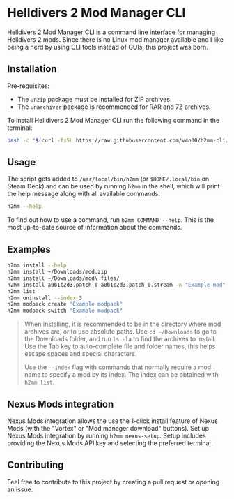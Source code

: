 # Helldivers 2 Mod Manager CLI

Helldivers 2 Mod Manager CLI is a command line interface for managing Helldivers 2 mods. Since there is no Linux mod manager available and I like being a nerd by using CLI tools instead of GUIs, this project was born.

## Installation

Pre-requisites:

- The `unzip` package must be installed for ZIP archives.
- The `unarchiver` package is recommended for RAR and 7Z archives.

To install Helldivers 2 Mod Manager CLI run the following command in the terminal:

```bash
bash -c "$(curl -fsSL https://raw.githubusercontent.com/v4n00/h2mm-cli/refs/heads/master/install.sh)"
```

## Usage

The script gets added to `/usr/local/bin/h2mm` (or `$HOME/.local/bin` on Steam Deck) and can be used by running `h2mm` in the shell, which will print the help message along with all available commands.

```bash
h2mm --help
```

To find out how to use a command, run `h2mm COMMAND --help`. This is the most up-to-date source of information about the commands.

## Examples

```bash
h2mm install --help
h2mm install ~/Downloads/mod.zip
h2mm install ~/Downloads/mod\ files/
h2mm install a0b1c2d3.patch_0 a0b1c2d3.patch_0.stream -n "Example mod"
h2mm list
h2mm uninstall --index 3
h2mm modpack create "Example modpack"
h2mm modpack switch "Example modpack"
```

> When installing, it is recommended to be in the directory where mod archives are, or to use absolute paths. Use `cd ~/Downloads` to go to the Downloads folder, and run `ls -la` to find the archives to install. Use the Tab key to auto-complete file and folder names, this helps escape spaces and special characters.
>
> Use the `--index` flag with commands that normally require a mod name to specify a mod by its index. The index can be obtained with `h2mm list`.

## Nexus Mods integration

Nexus Mods integration allows the use the 1-click install feature of Nexus Mods (with the "Vortex" or "Mod manager download" buttons). Set up Nexus Mods integration by running `h2mm nexus-setup`. Setup includes providing the Nexus Mods API key and selecting the preferred terminal.

## Contributing

Feel free to contribute to this project by creating a pull request or opening an issue.
